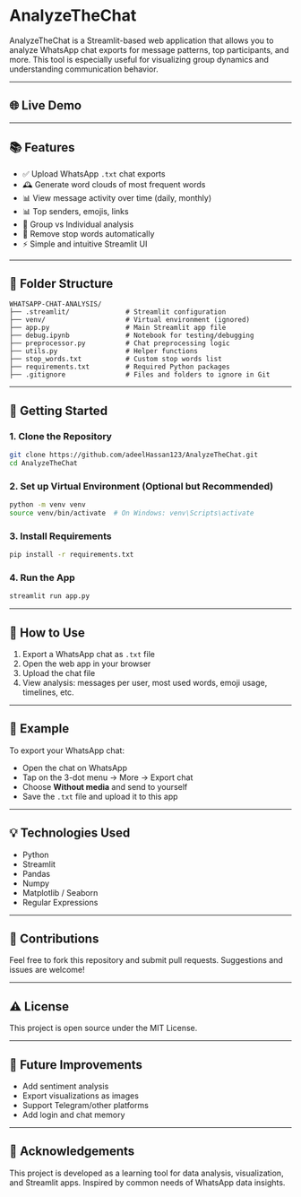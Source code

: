 # AnalyzeTheChat

AnalyzeTheChat is a Streamlit-based web application that allows you to analyze WhatsApp chat exports for message patterns, top participants, and more. This tool is especially useful for visualizing group dynamics and understanding communication behavior.

---

## 🌐 Live Demo


---

## 📚 Features

* ✅ Upload WhatsApp `.txt` chat exports
* 🕰️ Generate word clouds of most frequent words
* 📊 View message activity over time (daily, monthly)
* 📊 Top senders, emojis, links
* 🙋 Group vs Individual analysis
* 🔮 Remove stop words automatically
* ⚡ Simple and intuitive Streamlit UI

---

## 📁 Folder Structure

```
WHATSAPP-CHAT-ANALYSIS/
├── .streamlit/              # Streamlit configuration
├── venv/                    # Virtual environment (ignored)
├── app.py                   # Main Streamlit app file
├── debug.ipynb              # Notebook for testing/debugging
├── preprocessor.py          # Chat preprocessing logic
├── utils.py                 # Helper functions
├── stop_words.txt           # Custom stop words list
├── requirements.txt         # Required Python packages
├── .gitignore               # Files and folders to ignore in Git
```

---

## 🚀 Getting Started

### 1. Clone the Repository

```bash
git clone https://github.com/adeelHassan123/AnalyzeTheChat.git
cd AnalyzeTheChat
```

### 2. Set up Virtual Environment (Optional but Recommended)

```bash
python -m venv venv
source venv/bin/activate  # On Windows: venv\Scripts\activate
```

### 3. Install Requirements

```bash
pip install -r requirements.txt
```

### 4. Run the App

```bash
streamlit run app.py
```

---

## 📂 How to Use

1. Export a WhatsApp chat as `.txt` file
2. Open the web app in your browser
3. Upload the chat file
4. View analysis: messages per user, most used words, emoji usage, timelines, etc.

---

## 📄 Example

To export your WhatsApp chat:

* Open the chat on WhatsApp
* Tap on the 3-dot menu → More → Export chat
* Choose **Without media** and send to yourself
* Save the `.txt` file and upload it to this app

---

## 💡 Technologies Used

* Python
* Streamlit
* Pandas
* Numpy
* Matplotlib / Seaborn
* Regular Expressions

---

## 🌟 Contributions

Feel free to fork this repository and submit pull requests. Suggestions and issues are welcome!

---

## ⚠️ License

This project is open source under the MIT License.

---

## 🚀 Future Improvements

* Add sentiment analysis
* Export visualizations as images
* Support Telegram/other platforms
* Add login and chat memory

---

## 🙏 Acknowledgements

This project is developed as a learning tool for data analysis, visualization, and Streamlit apps. Inspired by common needs of WhatsApp data insights.
